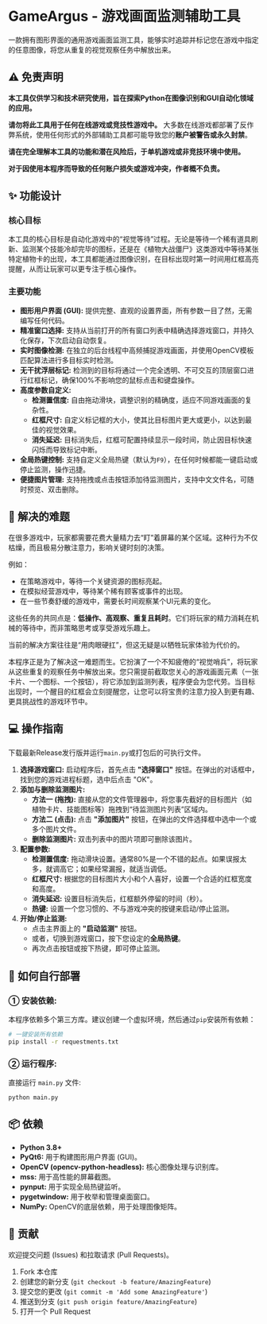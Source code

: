 # GameArgus - 游戏画面监测辅助工具
一款拥有图形界面的通用游戏画面监测工具，能够实时追踪并标记您在游戏中指定的任意图像，将您从重复的视觉观察任务中解放出来。


## ⚠️ 免责声明
**本工具仅供学习和技术研究使用，旨在探索Python在图像识别和GUI自动化领域的应用。**

**请勿将此工具用于任何在线游戏或竞技性游戏中。** 大多数在线游戏都部署了反作弊系统，使用任何形式的外部辅助工具都可能导致您的**账户被警告或永久封禁**。

**请在完全理解本工具的功能和潜在风险后，于单机游戏或非竞技环境中使用。**

**对于因使用本程序而导致的任何账户损失或游戏冲突，作者概不负责。**

## ✨ 功能设计
### 核心目标
本工具的核心目标是自动化游戏中的“视觉等待”过程。无论是等待一个稀有道具刷新、监测某个技能冷却完毕的图标，还是在《植物大战僵尸》这类游戏中等待某张特定植物卡的出现，本工具都能通过图像识别，在目标出现时第一时间用红框高亮提醒，从而让玩家可以更专注于核心操作。

### 主要功能
* **图形用户界面 (GUI):** 提供完整、直观的设置界面，所有参数一目了然，无需编写任何代码。
* **精准窗口选择:** 支持从当前打开的所有窗口列表中精确选择游戏窗口，并持久化保存，下次启动自动恢复。
* **实时图像检测:** 在独立的后台线程中高频捕捉游戏画面，并使用OpenCV模板匹配算法进行多目标实时检测。
* **无干扰浮层标记:** 检测到的目标将通过一个完全透明、不可交互的顶层窗口进行红框标记，确保100%不影响您的鼠标点击和键盘操作。
* **高度参数自定义:**
    * **检测置信度:** 自由拖动滑块，调整识别的精确度，适应不同游戏画面的复杂性。
    * **红框尺寸:** 自定义标记框的大小，使其比目标图片更大或更小，以达到最佳的视觉效果。
    * **消失延迟:** 目标消失后，红框可配置持续显示一段时间，防止因目标快速闪烁而导致标记中断。
* **全局热键控制:** 支持自定义全局热键（默认为`F9`），在任何时候都能一键启动或停止监测，操作迅捷。
* **便捷图片管理:** 支持拖拽或点击按钮添加待监测图片，支持中文文件名，可随时预览、双击删除。

## 🧩 解决的难题
在很多游戏中，玩家都需要花费大量精力去“盯”着屏幕的某个区域。这种行为不仅枯燥，而且极易分散注意力，影响关键时刻的决策。

例如：
* 在策略游戏中，等待一个关键资源的图标亮起。
* 在模拟经营游戏中，等待某个稀有顾客或事件的出现。
* 在一些节奏舒缓的游戏中，需要长时间观察某个UI元素的变化。

这些任务的共同点是：**低操作、高观察、重复且耗时**。它们将玩家的精力消耗在机械的等待中，而非策略思考或享受游戏乐趣上。

当前的解决方案往往是“用肉眼硬扛”，但这无疑是以牺牲玩家体验为代价的。

本程序正是为了解决这一难题而生。它扮演了一个不知疲倦的“视觉哨兵”，将玩家从这些重复的观察任务中解放出来。您只需提前截取您关心的游戏画面元素（一张卡片、一个图标、一个按钮），将它添加到监测列表，程序便会为您代劳。当目标出现时，一个醒目的红框会立刻提醒您，让您可以将宝贵的注意力投入到更有趣、更具挑战性的游戏环节中。

## 💻 操作指南

下载最新Release发行版并运行`main.py`或打包后的可执行文件。

1.  **选择游戏窗口:** 启动程序后，首先点击 **"选择窗口"** 按钮。在弹出的对话框中，找到您的游戏进程标题，选中后点击 "OK"。
2.  **添加与删除监测图片:**
    * **方法一 (拖拽):** 直接从您的文件管理器中，将您事先截好的目标图片（如植物卡片、技能图标等）拖拽到“待监测图片列表”区域内。
    * **方法二 (点击):** 点击 **"添加图片"** 按钮，在弹出的文件选择框中选中一个或多个图片文件。
    * **删除监测图片:** 双击列表中的图片项即可删除该图片。
3.  **配置参数:**
    * **检测置信度:** 拖动滑块设置。通常80%是一个不错的起点。如果误报太多，就调高它；如果经常漏报，就适当调低。
    * **红框尺寸:** 根据您的目标图片大小和个人喜好，设置一个合适的红框宽度和高度。
    * **消失延迟:** 设置目标消失后，红框额外停留的时间（秒）。
    * **热键:** 设置一个您习惯的、不与游戏冲突的按键来启动/停止监测。
4.  **开始/停止监测:**
    * 点击主界面上的 **"启动监测"** 按钮。
    * 或者，切换到游戏窗口，按下您设定的**全局热键**。
    * 再次点击按钮或按下热键，即可停止监测。

## 🚀 如何自行部署
### ① 安装依赖:
本程序依赖多个第三方库。建议创建一个虚拟环境，然后通过`pip`安装所有依赖：

```bash
# 一键安装所有依赖
pip install -r requestments.txt
````

### ② 运行程序:

直接运行 `main.py` 文件:

```bash
python main.py
```

## 📦 依赖

  * **Python 3.8+**
  * **PyQt6:** 用于构建图形用户界面 (GUI)。
  * **OpenCV (opencv-python-headless):** 核心图像处理与识别库。
  * **mss:** 用于高性能的屏幕截图。
  * **pynput:** 用于实现全局热键监听。
  * **pygetwindow:** 用于枚举和管理桌面窗口。
  * **NumPy:** OpenCV的底层依赖，用于处理图像矩阵。

## 🤝 贡献

欢迎提交问题 (Issues) 和拉取请求 (Pull Requests)。

1.  Fork 本仓库
2.  创建您的新分支 (`git checkout -b feature/AmazingFeature`)
3.  提交您的更改 (`git commit -m 'Add some AmazingFeature'`)
4.  推送到分支 (`git push origin feature/AmazingFeature`)
5.  打开一个 Pull Request




